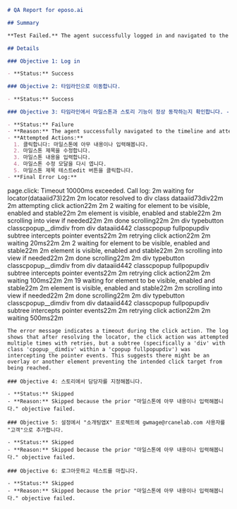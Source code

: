 ```markdown
# QA Report for eposo.ai

## Summary

**Test Failed.** The agent successfully logged in and navigated to the Timeline page but encountered issues while interacting with the Milestone functionality, specifically with the modal that should appear after clicking the edit button to add a description to the milestone. This is a significant issue as it prevents users from effectively managing project timelines.

## Details

### Objective 1: Log in

- **Status:** Success

### Objective 2: 타임라인으로 이동합니다.

- **Status:** Success

### Objective 3: 타임라인에서 마일스톤과 스토리 기능이 정상 동작하는지 확인합니다. - 마일스톤에 아무 내용이나 입력해봅니다.

- **Status:** Failure
- **Reason:** The agent successfully navigated to the timeline and attempted to interact with the milestone functionality. However, after clicking the "edit" button associated with a milestone, the agent failed to input information. The root cause appears to be that an input element is intercepting pointer events, blocking the click action on the intended element.
- **Attempted Actions:**
  1. 클릭합니다: 마일스톤에 아무 내용이나 입력해봅니다.
  2. 마일스톤 제목을 수정합니다.
  3. 마일스톤 내용을 입력합니다.
  4. 마일스톤 수정 모달을 다시 엽니다.
  5. 마일스톤 제목 테스트edit 버튼을 클릭합니다.
- **Final Error Log:**
```
page.click: Timeout 10000ms exceeded.
Call log:
2m   waiting for locator(dataaiid73)22m
2m     locator resolved to div class dataaiid73div22m
2m   attempting click action22m
2m    2  waiting for element to be visible, enabled and stable22m
2m       element is visible, enabled and stable22m
2m       scrolling into view if needed22m
2m       done scrolling22m
2m       div typebutton classcpopup__dimdiv from div dataaiid442 classcpopup fullpopupdiv subtree intercepts pointer events22m
2m     retrying click action22m
2m       waiting 20ms22m
2m    2  waiting for element to be visible, enabled and stable22m
2m       element is visible, enabled and stable22m
2m       scrolling into view if needed22m
2m       done scrolling22m
2m       div typebutton classcpopup__dimdiv from div dataaiid442 classcpopup fullpopupdiv subtree intercepts pointer events22m
2m     retrying click action22m
2m       waiting 100ms22m
2m    19  waiting for element to be visible, enabled and stable22m
2m        element is visible, enabled and stable22m
2m        scrolling into view if needed22m
2m        done scrolling22m
2m        div typebutton classcpopup__dimdiv from div dataaiid442 classcpopup fullpopupdiv subtree intercepts pointer events22m
2m      retrying click action22m
2m        waiting 500ms22m
```
The error message indicates a timeout during the click action. The log shows that after resolving the locator, the click action was attempted multiple times with retries, but a subtree (specifically a 'div' with class 'cpopup__dimdiv' within a 'cpopup fullpopupdiv') was intercepting the pointer events. This suggests there might be an overlay or another element preventing the intended click target from being reached.

### Objective 4: 스토리에서 담당자를 지정해봅니다.

- **Status:** Skipped
- **Reason:** Skipped because the prior "마일스톤에 아무 내용이나 입력해봅니다." objective failed.

### Objective 5: 설정에서 "소개팅앱X" 프로젝트에 gwmage@rcanelab.com 사용자를 "고객"으로 추가합니다.

- **Status:** Skipped
- **Reason:** Skipped because the prior "마일스톤에 아무 내용이나 입력해봅니다." objective failed.

### Objective 6: 로그아웃하고 테스트를 마칩니다.

- **Status:** Skipped
- **Reason:** Skipped because the prior "마일스톤에 아무 내용이나 입력해봅니다." objective failed.
```